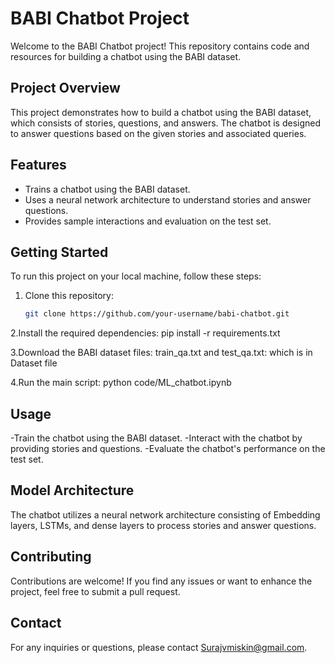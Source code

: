 # BABI Chatbot Project

Welcome to the BABI Chatbot project! This repository contains code and resources for building a chatbot using the BABI dataset.

## Project Overview

This project demonstrates how to build a chatbot using the BABI dataset, which consists of stories, questions, and answers. The chatbot is designed to answer questions based on the given stories and associated queries.

## Features

- Trains a chatbot using the BABI dataset.
- Uses a neural network architecture to understand stories and answer questions.
- Provides sample interactions and evaluation on the test set.

## Getting Started

To run this project on your local machine, follow these steps:

1. Clone this repository:
   ```bash
   git clone https://github.com/your-username/babi-chatbot.git
2.Install the required dependencies:
  pip install -r requirements.txt

  
3.Download the BABI dataset files: train_qa.txt and test_qa.txt:
  which is in Dataset file

  
4.Run the main script:
  python code/ML_chatbot.ipynb

  
## Usage
-Train the chatbot using the BABI dataset.
-Interact with the chatbot by providing stories and questions.
-Evaluate the chatbot's performance on the test set.


## Model Architecture
The chatbot utilizes a neural network architecture consisting of Embedding layers, LSTMs, and dense layers to process stories and answer questions.

## Contributing
Contributions are welcome! If you find any issues or want to enhance the project, feel free to submit a pull request.

## Contact
For any inquiries or questions, please contact Surajvmiskin@gmail.com.
